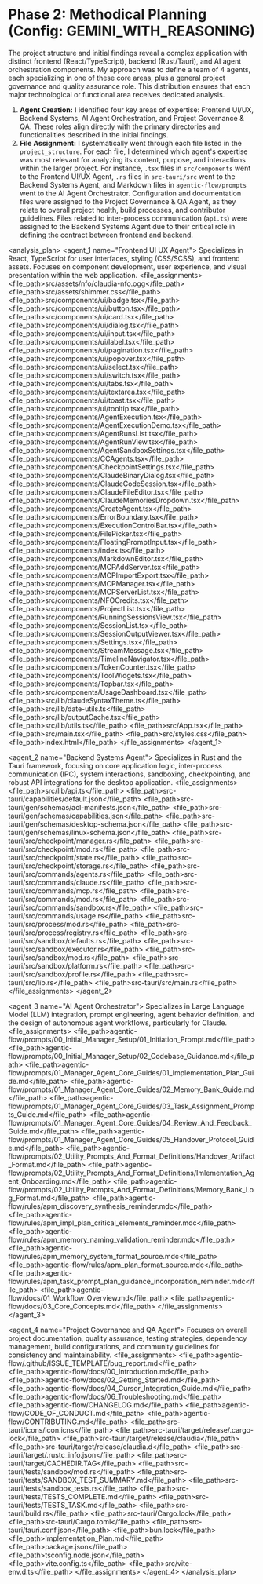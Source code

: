 # Phase 2: Methodical Planning (Config: GEMINI_WITH_REASONING)

<reasoning>
The project structure and initial findings reveal a complex application with distinct frontend (React/TypeScript), backend (Rust/Tauri), and AI agent orchestration components. My approach was to define a team of 4 agents, each specializing in one of these core areas, plus a general project governance and quality assurance role. This distribution ensures that each major technological or functional area receives dedicated analysis.

1.  **Agent Creation:** I identified four key areas of expertise: Frontend UI/UX, Backend Systems, AI Agent Orchestration, and Project Governance & QA. These roles align directly with the primary directories and functionalities described in the initial findings.
2.  **File Assignment:** I systematically went through each file listed in the `project_structure`. For each file, I determined which agent's expertise was most relevant for analyzing its content, purpose, and interactions within the larger project. For instance, `.tsx` files in `src/components` went to the Frontend UI/UX Agent, `.rs` files in `src-tauri/src` went to the Backend Systems Agent, and Markdown files in `agentic-flow/prompts` went to the AI Agent Orchestrator. Configuration and documentation files were assigned to the Project Governance & QA Agent, as they relate to overall project health, build processes, and contributor guidelines. Files related to inter-process communication (`api.ts`) were assigned to the Backend Systems Agent due to their critical role in defining the contract between frontend and backend.
</reasoning>

<analysis_plan>
<agent_1 name="Frontend UI UX Agent">
<description>Specializes in React, TypeScript for user interfaces, styling (CSS/SCSS), and frontend assets. Focuses on component development, user experience, and visual presentation within the web application.</description>
<file_assignments>
<file_path>src/assets/nfo/claudia-nfo.ogg</file_path>
<file_path>src/assets/shimmer.css</file_path>
<file_path>src/components/ui/badge.tsx</file_path>
<file_path>src/components/ui/button.tsx</file_path>
<file_path>src/components/ui/card.tsx</file_path>
<file_path>src/components/ui/dialog.tsx</file_path>
<file_path>src/components/ui/input.tsx</file_path>
<file_path>src/components/ui/label.tsx</file_path>
<file_path>src/components/ui/pagination.tsx</file_path>
<file_path>src/components/ui/popover.tsx</file_path>
<file_path>src/components/ui/select.tsx</file_path>
<file_path>src/components/ui/switch.tsx</file_path>
<file_path>src/components/ui/tabs.tsx</file_path>
<file_path>src/components/ui/textarea.tsx</file_path>
<file_path>src/components/ui/toast.tsx</file_path>
<file_path>src/components/ui/tooltip.tsx</file_path>
<file_path>src/components/AgentExecution.tsx</file_path>
<file_path>src/components/AgentExecutionDemo.tsx</file_path>
<file_path>src/components/AgentRunsList.tsx</file_path>
<file_path>src/components/AgentRunView.tsx</file_path>
<file_path>src/components/AgentSandboxSettings.tsx</file_path>
<file_path>src/components/CCAgents.tsx</file_path>
<file_path>src/components/CheckpointSettings.tsx</file_path>
<file_path>src/components/ClaudeBinaryDialog.tsx</file_path>
<file_path>src/components/ClaudeCodeSession.tsx</file_path>
<file_path>src/components/ClaudeFileEditor.tsx</file_path>
<file_path>src/components/ClaudeMemoriesDropdown.tsx</file_path>
<file_path>src/components/CreateAgent.tsx</file_path>
<file_path>src/components/ErrorBoundary.tsx</file_path>
<file_path>src/components/ExecutionControlBar.tsx</file_path>
<file_path>src/components/FilePicker.tsx</file_path>
<file_path>src/components/FloatingPromptInput.tsx</file_path>
<file_path>src/components/index.ts</file_path>
<file_path>src/components/MarkdownEditor.tsx</file_path>
<file_path>src/components/MCPAddServer.tsx</file_path>
<file_path>src/components/MCPImportExport.tsx</file_path>
<file_path>src/components/MCPManager.tsx</file_path>
<file_path>src/components/MCPServerList.tsx</file_path>
<file_path>src/components/NFOCredits.tsx</file_path>
<file_path>src/components/ProjectList.tsx</file_path>
<file_path>src/components/RunningSessionsView.tsx</file_path>
<file_path>src/components/SessionList.tsx</file_path>
<file_path>src/components/SessionOutputViewer.tsx</file_path>
<file_path>src/components/Settings.tsx</file_path>
<file_path>src/components/StreamMessage.tsx</file_path>
<file_path>src/components/TimelineNavigator.tsx</file_path>
<file_path>src/components/TokenCounter.tsx</file_path>
<file_path>src/components/ToolWidgets.tsx</file_path>
<file_path>src/components/Topbar.tsx</file_path>
<file_path>src/components/UsageDashboard.tsx</file_path>
<file_path>src/lib/claudeSyntaxTheme.ts</file_path>
<file_path>src/lib/date-utils.ts</file_path>
<file_path>src/lib/outputCache.tsx</file_path>
<file_path>src/lib/utils.ts</file_path>
<file_path>src/App.tsx</file_path>
<file_path>src/main.tsx</file_path>
<file_path>src/styles.css</file_path>
<file_path>index.html</file_path>
</file_assignments>
</agent_1>

<agent_2 name="Backend Systems Agent">
<description>Specializes in Rust and the Tauri framework, focusing on core application logic, inter-process communication (IPC), system interactions, sandboxing, checkpointing, and robust API integrations for the desktop application.</description>
<file_assignments>
<file_path>src/lib/api.ts</file_path>
<file_path>src-tauri/capabilities/default.json</file_path>
<file_path>src-tauri/gen/schemas/acl-manifests.json</file_path>
<file_path>src-tauri/gen/schemas/capabilities.json</file_path>
<file_path>src-tauri/gen/schemas/desktop-schema.json</file_path>
<file_path>src-tauri/gen/schemas/linux-schema.json</file_path>
<file_path>src-tauri/src/checkpoint/manager.rs</file_path>
<file_path>src-tauri/src/checkpoint/mod.rs</file_path>
<file_path>src-tauri/src/checkpoint/state.rs</file_path>
<file_path>src-tauri/src/checkpoint/storage.rs</file_path>
<file_path>src-tauri/src/commands/agents.rs</file_path>
<file_path>src-tauri/src/commands/claude.rs</file_path>
<file_path>src-tauri/src/commands/mcp.rs</file_path>
<file_path>src-tauri/src/commands/mod.rs</file_path>
<file_path>src-tauri/src/commands/sandbox.rs</file_path>
<file_path>src-tauri/src/commands/usage.rs</file_path>
<file_path>src-tauri/src/process/mod.rs</file_path>
<file_path>src-tauri/src/process/registry.rs</file_path>
<file_path>src-tauri/src/sandbox/defaults.rs</file_path>
<file_path>src-tauri/src/sandbox/executor.rs</file_path>
<file_path>src-tauri/src/sandbox/mod.rs</file_path>
<file_path>src-tauri/src/sandbox/platform.rs</file_path>
<file_path>src-tauri/src/sandbox/profile.rs</file_path>
<file_path>src-tauri/src/lib.rs</file_path>
<file_path>src-tauri/src/main.rs</file_path>
</file_assignments>
</agent_2>

<agent_3 name="AI Agent Orchestrator">
<description>Specializes in Large Language Model (LLM) integration, prompt engineering, agent behavior definition, and the design of autonomous agent workflows, particularly for Claude.</description>
<file_assignments>
<file_path>agentic-flow/prompts/00_Initial_Manager_Setup/01_Initiation_Prompt.md</file_path>
<file_path>agentic-flow/prompts/00_Initial_Manager_Setup/02_Codebase_Guidance.md</file_path>
<file_path>agentic-flow/prompts/01_Manager_Agent_Core_Guides/01_Implementation_Plan_Guide.md</file_path>
<file_path>agentic-flow/prompts/01_Manager_Agent_Core_Guides/02_Memory_Bank_Guide.md</file_path>
<file_path>agentic-flow/prompts/01_Manager_Agent_Core_Guides/03_Task_Assignment_Prompts_Guide.md</file_path>
<file_path>agentic-flow/prompts/01_Manager_Agent_Core_Guides/04_Review_And_Feedback_Guide.md</file_path>
<file_path>agentic-flow/prompts/01_Manager_Agent_Core_Guides/05_Handover_Protocol_Guide.md</file_path>
<file_path>agentic-flow/prompts/02_Utility_Prompts_And_Format_Definitions/Handover_Artifact_Format.md</file_path>
<file_path>agentic-flow/prompts/02_Utility_Prompts_And_Format_Definitions/Imlementation_Agent_Onboarding.md</file_path>
<file_path>agentic-flow/prompts/02_Utility_Prompts_And_Format_Definitions/Memory_Bank_Log_Format.md</file_path>
<file_path>agentic-flow/rules/apm_discovery_synthesis_reminder.mdc</file_path>
<file_path>agentic-flow/rules/apm_impl_plan_critical_elements_reminder.mdc</file_path>
<file_path>agentic-flow/rules/apm_memory_naming_validation_reminder.mdc</file_path>
<file_path>agentic-flow/rules/apm_memory_system_format_source.mdc</file_path>
<file_path>agentic-flow/rules/apm_plan_format_source.mdc</file_path>
<file_path>agentic-flow/rules/apm_task_prompt_plan_guidance_incorporation_reminder.mdc</file_path>
<file_path>agentic-flow/docs/01_Workflow_Overview.md</file_path>
<file_path>agentic-flow/docs/03_Core_Concepts.md</file_path>
</file_assignments>
</agent_3>

<agent_4 name="Project Governance and QA Agent">
<description>Focuses on overall project documentation, quality assurance, testing strategies, dependency management, build configurations, and community guidelines for consistency and maintainability.</description>
<file_assignments>
<file_path>agentic-flow/.github/ISSUE_TEMPLATE/bug_report.md</file_path>
<file_path>agentic-flow/docs/00_Introduction.md</file_path>
<file_path>agentic-flow/docs/02_Getting_Started.md</file_path>
<file_path>agentic-flow/docs/04_Cursor_Integration_Guide.md</file_path>
<file_path>agentic-flow/docs/06_Troubleshooting.md</file_path>
<file_path>agentic-flow/CHANGELOG.md</file_path>
<file_path>agentic-flow/CODE_OF_CONDUCT.md</file_path>
<file_path>agentic-flow/CONTRIBUTING.md</file_path>
<file_path>src-tauri/icons/icon.icns</file_path>
<file_path>src-tauri/target/release/.cargo-lock</file_path>
<file_path>src-tauri/target/release/claudia</file_path>
<file_path>src-tauri/target/release/claudia.d</file_path>
<file_path>src-tauri/target/.rustc_info.json</file_path>
<file_path>src-tauri/target/CACHEDIR.TAG</file_path>
<file_path>src-tauri/tests/sandbox/mod.rs</file_path>
<file_path>src-tauri/tests/SANDBOX_TEST_SUMMARY.md</file_path>
<file_path>src-tauri/tests/sandbox_tests.rs</file_path>
<file_path>src-tauri/tests/TESTS_COMPLETE.md</file_path>
<file_path>src-tauri/tests/TESTS_TASK.md</file_path>
<file_path>src-tauri/build.rs</file_path>
<file_path>src-tauri/Cargo.lock</file_path>
<file_path>src-tauri/Cargo.toml</file_path>
<file_path>src-tauri/tauri.conf.json</file_path>
<file_path>bun.lock</file_path>
<file_path>Implementation_Plan.md</file_path>
<file_path>package.json</file_path>
<file_path>tsconfig.node.json</file_path>
<file_path>vite.config.ts</file_path>
<file_path>src/vite-env.d.ts</file_path>
</file_assignments>
</agent_4>
</analysis_plan>